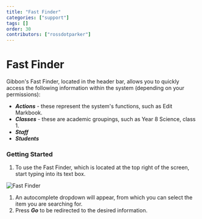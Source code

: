```yaml
---
title: "Fast Finder"
categories: ["support"]
tags: []
order: 30
contributors: ["rossdotparker"]
---
```

# Fast Finder

Gibbon's Fast Finder, located in the header bar, allows you to quickly access the following information within the system (depending on your permissions):

*   ___Actions___ - these represent the system's functions, such as Edit Markbook.
*   ___Classes___ - these are academic groupings, such as Year 8 Science, class 1.
*   ___Staff___
*   ___Students___

### Getting Started

1.  To use the Fast Finder, which is located at the top right of the screen, start typing into its text box.

![Fast Finder](/img/teachers/fast-finder.png)

1.  An autocomplete dropdown will appear, from which you can select the item you are searching for.
2.  Press ___Go___ to be redirected to the desired information.
